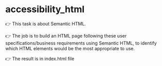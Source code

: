 # accessibility_html
👉 This task is about Semantic HTML.

👉 The job is to build an HTML page following these user specifications/business requirements using Semantic HTML, to identify which HTML elements would be the most appropriate to use.

👉 The result is in index.html file
